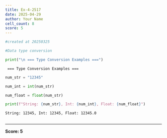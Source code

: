 ```yaml
---
title: Ex-4-2517
date: 2025-04-29
author: Your Name
cell_count: 8
score: 5
---
```


```python
#created at 20250325
```


```python
#Data type conversion 
```


```python
print("\n === Type Conversion Examples ===")
```

    
     === Type Conversion Examples ===



```python
num_str = "12345"
```


```python
num_int = int(num_str)
```


```python
num_float = float(num_str)
```


```python
print(f"String: {num_str}, Int: {num_int}, Float: {num_float}")
```

    String: 12345, Int: 12345, Float: 12345.0



```python

```


---
**Score: 5**
